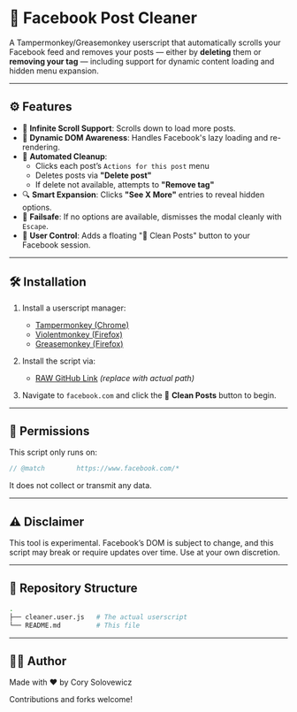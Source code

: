 # 🧹 Facebook Post Cleaner

A Tampermonkey/Greasemonkey userscript that automatically scrolls your Facebook feed and removes your posts — either by **deleting** them or **removing your tag** — including support for dynamic content loading and hidden menu expansion.

---

## ⚙️ Features

- 🔄 **Infinite Scroll Support**: Scrolls down to load more posts.
- 🧠 **Dynamic DOM Awareness**: Handles Facebook's lazy loading and re-rendering.
- 🧽 **Automated Cleanup**:
  - Clicks each post’s `Actions for this post` menu
  - Deletes posts via **"Delete post"**
  - If delete not available, attempts to **"Remove tag"**
- 🔍 **Smart Expansion**: Clicks **"See X More"** entries to reveal hidden options.
- 💨 **Failsafe**: If no options are available, dismisses the modal cleanly with `Escape`.
- 🔘 **User Control**: Adds a floating "🧹 Clean Posts" button to your Facebook session.

---

## 🛠 Installation

1. Install a userscript manager:

   - [Tampermonkey (Chrome)](https://tampermonkey.net/?ext=dhdg&browser=chrome)
   - [Violentmonkey (Firefox)](https://addons.mozilla.org/en-US/firefox/addon/violentmonkey/)
   - [Greasemonkey (Firefox)](https://addons.mozilla.org/en-US/firefox/addon/greasemonkey/)

2. Install the script via:

   - [RAW GitHub Link](https://raw.githubusercontent.com/your-username/facebook-post-cleaner/main/cleaner.user.js) *(replace with actual path)*

3. Navigate to `facebook.com` and click the 🧹 **Clean Posts** button to begin.

---

## 🔐 Permissions

This script only runs on:

```javascript
// @match        https://www.facebook.com/*
```

It does not collect or transmit any data.

---

## ⚠️ Disclaimer

This tool is experimental. Facebook’s DOM is subject to change, and this script may break or require updates over time. Use at your own discretion.

---

## 📁 Repository Structure

```bash
.
├── cleaner.user.js   # The actual userscript
└── README.md         # This file
```

---

## 🧑‍💻 Author

Made with ❤️ by Cory Solovewicz

Contributions and forks welcome!
